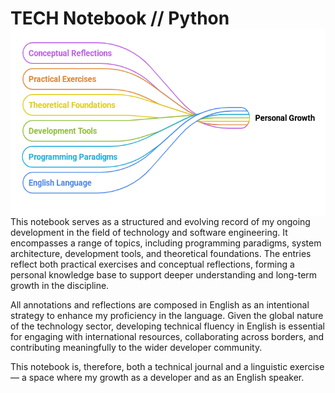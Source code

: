 <h1>
TECH Notebook // Python     
  <img src="Media/Resume.png" align="right" height="300">
</h1>


This notebook serves as a structured and evolving record of my ongoing development in the field of technology and software engineering. It encompasses a range of topics, including programming paradigms, system architecture, development tools, and theoretical foundations. The entries reflect both practical exercises and conceptual reflections, forming a personal knowledge base to support deeper understanding and long-term growth in the discipline.

All annotations and reflections are composed in English as an intentional strategy to enhance my proficiency in the language. Given the global nature of the technology sector, developing technical fluency in English is essential for engaging with international resources, collaborating across borders, and contributing meaningfully to the wider developer community.

This notebook is, therefore, both a technical journal and a linguistic exercise — a space where my growth as a developer and as an English speaker.

